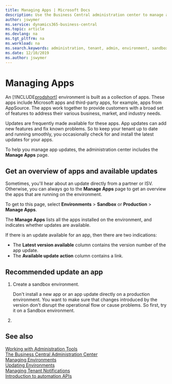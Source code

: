 ```yaml
---
title: Managing Apps | Microsoft Docs
description: Use the Business Central administration center to manage apps used by your tenant environments. 
author: jswymer
ms.service: dynamics365-business-central
ms.topic: article
ms.devlang: na
ms.tgt_pltfrm: na
ms.workload: na
ms.search.keywords: administration, tenant, admin, environment, sandbox
ms.date: 12/10/2019
ms.author: jswymer
---
```


# Managing Apps

An [!INCLUDE[prodshort](../developer/includes/prodshort.md)] environment is built as a collection of apps. These apps include Microsoft apps and third-party apps, for example, apps from AppSource. The apps work together to provide customers with a broad set of features to address their various business, market, and industry needs.

Updates are frequently made available for these apps. App updates can add new features and fix known problems. So to keep your tenant up to date and running smoothly, you occasionally check for and install the latest updates for your apps.

To help you manage app updates, the administration center includes the **Manage Apps** page.

## Get an overview of apps and available updates

Sometimes, you'll hear about an update directly from a partner or ISV. Otherwise, you can always go to the **Manage Apps** page to get an overview the apps that are running on the environment.

To get to this page, select **Environments** > **Sandbox** or **Production** > **Manage Apps**.

The **Manage Apps** lists all the apps installed on the environment, and indicates whether updates are available.

If there is an update available for an app, then there are two indications:
- The **Latest version available** column contains the version number of the app update.
- The **Available update action** column contains a link. 



## Recommended update an app

1. Create a sandbox environment.

    Don't install a new app or an app update directly on a production environment. You want to make sure that changes introduced by the version don't disrupt the operational flow or cause problems. So first, try it on a Sandbox environment.
2. 

## See also

[Working with Administration Tools](administration.md)  
[The Business Central Administration Center](tenant-admin-center.md)  
[Managing Environments](tenant-admin-center-environments.md)  
[Updating Environments](tenant-admin-center-update-management.md)  
[Managing Tenant Notifications](tenant-admin-center-notifications.md)  
[Introduction to automation APIs](itpro-introduction-to-automation-apis.md)  
